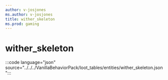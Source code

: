 ```yaml
---
author: v-josjones
ms.author: v-josjones
title: wither_skeleton
ms.prod: gaming
---
```


# wither_skeleton

:::code language="json" source="../../../VanillaBehaviorPack/loot_tables/entities/wither_skeleton.json":::